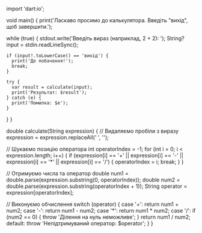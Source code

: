 import 'dart:io';

void main() {
  print('Ласкаво просимо до калькулятора. Введіть "вихід", щоб завершити.');

  while (true) {
    stdout.write('Введіть вираз (наприклад, 2 + 2): ');
    String? input = stdin.readLineSync();

    if (input!.toLowerCase() == 'вихід') {
      print('До побачення!');
      break;
    }

    try {
      var result = calculate(input);
      print('Результат: $result');
    } catch (e) {
      print('Помилка: $e');
    }
  }
}

double calculate(String expression) {
  // Видаляємо пробіли з виразу
  expression = expression.replaceAll(' ', '');

  // Шукаємо позицію оператора
  int operatorIndex = -1;
  for (int i = 0; i < expression.length; i++) {
    if (expression[i] == '+' || expression[i] == '-' || expression[i] == '*' || expression[i] == '/') {
      operatorIndex = i;
      break;
    }
  }

  // Отримуємо числа та оператор
  double num1 = double.parse(expression.substring(0, operatorIndex));
  double num2 = double.parse(expression.substring(operatorIndex + 1));
  String operator = expression[operatorIndex];

  // Виконуємо обчислення
  switch (operator) {
    case '+':
      return num1 + num2;
    case '-':
      return num1 - num2;
    case '*':
      return num1 * num2;
    case '/':
      if (num2 == 0) {
        throw 'Ділення на нуль неможливе';
      }
      return num1 / num2;
    default:
      throw 'Непідтримуваний оператор: $operator';
  }
}
